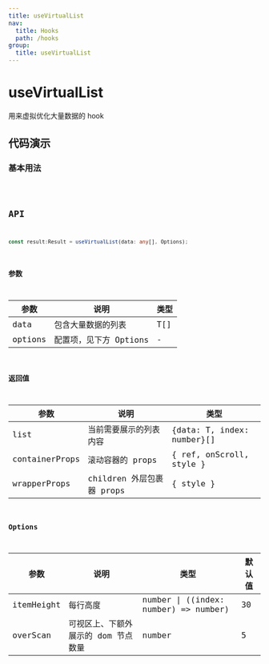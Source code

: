 ```yaml
---
title: useVirtualList
nav:
  title: Hooks
  path: /hooks
group:
  title: useVirtualList
---
```


# useVirtualList

用来虚拟优化大量数据的 hook

## 代码演示

### 基本用法

<code src="./demo/demo1.tsx" />

## API

```typescript
const result:Result = useVirtualList(data: any[], Options);
```

### 参数

| 参数    | 说明                   | 类型 |
| ------- | ---------------------- | ---- |
| data    | 包含大量数据的列表     | T[]  |
| options | 配置项，见下方 Options | -    |

### 返回值

| 参数           | 说明                      | 类型                       |
| -------------- | ------------------------- | -------------------------- |
| list           | 当前需要展示的列表内容    | {data: T, index: number}[] |
| containerProps | 滚动容器的 props          | { ref, onScroll, style }   |
| wrapperProps   | children 外层包裹器 props | { style }                  |

### Options

| 参数       | 说明                                | 类型                                  | 默认值 |
| ---------- | ----------------------------------- | ------------------------------------- | ------ |
| itemHeight | 每行高度                            | number \| ((index: number) => number) | 30     |
| overScan   | 可视区上、下额外展示的 dom 节点数量 | number                                | 5      |
